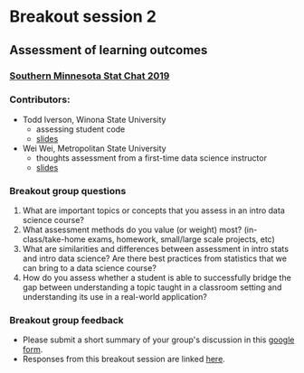 # Breakout session 2 
## Assessment of learning outcomes
### [Southern Minnesota Stat Chat 2019](https://datasciencematerials.github.io/SoMN_StatChat_2019/)

### Contributors:

- Todd Iverson, Winona State University
    - assessing student code
    - [slides](Iverson_evaluating_names_in_code_with_extras.pptx)
- Wei Wei, Metropolitan  State University 
    - thoughts assessment from a first-time data science instructor
    - [slides](Wei_Southern_Stat_Chat.pptx)
    
### Breakout group questions

1. What are important topics or concepts that you assess in an intro data science course? 
2. What assessment methods do you value (or weight) most? (in-class/take-home exams, homework, small/large scale projects, etc)
3. What are similarities and differences between assessment in intro stats and intro data science? Are there best practices from statistics that we can bring to a data science course?
4. How do you assess whether a student is able to successfully bridge the gap between understanding a topic taught in a classroom setting and understanding its use in a real-world application?

### Breakout group feedback

 - Please submit a short summary of your group's discussion in this [google form](https://forms.gle/S6G7dHLaodgtRFAZ6).
 - Responses from this breakout session are linked [here]().
